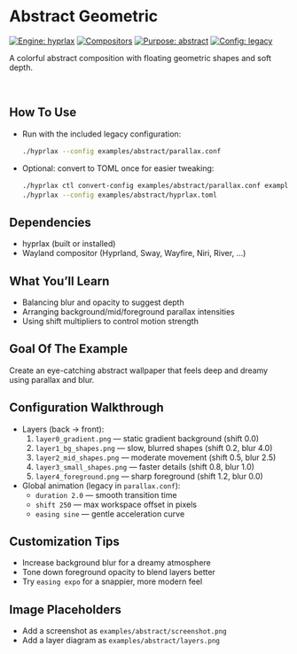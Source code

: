 # Abstract Geometric

[![Engine: hyprlax](https://img.shields.io/badge/engine-hyprlax-3fb950?style=flat)](../../README.md)
[![Compositors](https://img.shields.io/badge/compositors-hyprland%20%7C%20sway%20%7C%20wayfire%20%7C%20niri%20%7C%20river-1f6feb?style=flat)](../../docs/getting-started/compatibility.md)
[![Purpose: abstract](https://img.shields.io/badge/purpose-abstract-8a2be2?style=flat)](#)
[![Config: legacy](https://img.shields.io/badge/config-legacy_conf-9e9e9e?style=flat)](../../docs/configuration/legacy-format.md)

A colorful abstract composition with floating geometric shapes and soft depth.

![Screenshot placeholder: abstract scene with layered shapes](./screenshot.png)
![Layer diagram placeholder: layer order and shift multipliers](./layers.png)

## How To Use

- Run with the included legacy configuration:
  ```bash
  ./hyprlax --config examples/abstract/parallax.conf
  ```
- Optional: convert to TOML once for easier tweaking:
  ```bash
  ./hyprlax ctl convert-config examples/abstract/parallax.conf examples/abstract/hyprlax.toml --yes
  ./hyprlax --config examples/abstract/hyprlax.toml
  ```

## Dependencies

- hyprlax (built or installed)
- Wayland compositor (Hyprland, Sway, Wayfire, Niri, River, …)

## What You’ll Learn

- Balancing blur and opacity to suggest depth
- Arranging background/mid/foreground parallax intensities
- Using shift multipliers to control motion strength

## Goal Of The Example

Create an eye-catching abstract wallpaper that feels deep and dreamy using parallax and blur.

## Configuration Walkthrough

- Layers (back → front):
  1) `layer0_gradient.png` — static gradient background (shift 0.0)
  2) `layer1_bg_shapes.png` — slow, blurred shapes (shift 0.2, blur 4.0)
  3) `layer2_mid_shapes.png` — moderate movement (shift 0.5, blur 2.5)
  4) `layer3_small_shapes.png` — faster details (shift 0.8, blur 1.0)
  5) `layer4_foreground.png` — sharp foreground (shift 1.2, blur 0.0)
- Global animation (legacy in `parallax.conf`):
  - `duration 2.0` — smooth transition time
  - `shift 250` — max workspace offset in pixels
  - `easing sine` — gentle acceleration curve

## Customization Tips

- Increase background blur for a dreamy atmosphere
- Tone down foreground opacity to blend layers better
- Try `easing expo` for a snappier, more modern feel

## Image Placeholders

- Add a screenshot as `examples/abstract/screenshot.png`
- Add a layer diagram as `examples/abstract/layers.png`
